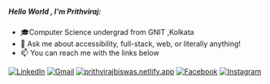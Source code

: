 ##### Hello World , I'm Prithviraj:

- 🎓Computer Science undergrad from GNIT ,Kolkata
- :speech_balloon: Ask me about accessibility, full-stack, web, or literally anything!
- :mailbox: You can reach me with the links below

[![LinkedIn](https://img.shields.io/badge/-LINKEDIN-0077B5?style=for-the-badge&logo=linkedin&logoColor=white)](https://www.linkedin.com/in/prithviraj-biswas-a9a827169/)
[![Gmail](https://img.shields.io/badge/-GMAIL-D14836?style=for-the-badge&logo=gmail&logoColor=white)](mailto:biswasprithviraj74@gmail.com)
[![prithvirajbiswas.netlify.app](https://img.shields.io/badge/-PRITHVIRAJBISWAS.NETLIFY.APP-000000?style=for-the-badge&logo=react&logoColor=white)](https://prithvirajbiswas.netlify.app)
[![Facebook](https://img.shields.io/badge/-FACEBOOK-0077B5?style=for-the-badge&logo=facebook&logoColor=white)](https://www.facebook.com/sourav.das.58760/)
[![Instagram](https://img.shields.io/badge/-INSTAGRAM-0077B5?style=for-the-badge&logo=instagram&logoColor=white)](https://www.facebook.com/sourav.das.58760/)


